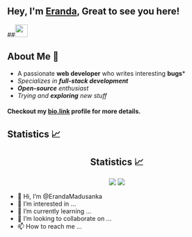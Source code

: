 ## Hey, I'm [Eranda](https://anuphaldar1.com/), Great to see you here!
##<img src="./src/gifs/hi.gif" width="29">


## About Me 🙂
- A passionate **web developer** who writes interesting **bugs***
- *Specializes in **full-stack development***
- ***Open-source** enthusiast*
- *Trying and **exploring** new stuff*
#### Checkout my [bio.link](www.linkedin.com/in/eranda-samarasinghe) profile for more details.

## Statistics 📈
<h2 align="center">Statistics 📈 </h2>
<p align="center">
<img src="https://github-readme-stats.vercel.app/api?username=ErandaMadusanka&show_icons=true&theme=ayu-mirage&count_private=true&hide_border=true" />   
<img src="https://streak-stats.demolab.com/?user=ErandaMadusanka&theme=monokai-metallian&hide_border=true"/>
<!-- <img width="400px" src="https://github-readme-streak-stats.herokuapp.com/?user=ErandaMadusanka&show_icons=true&theme=monokai-metallian" /> -->
<p/>

- 👋 Hi, I’m @ErandaMadusanka
- 👀 I’m interested in ...
- 🌱 I’m currently learning ...
- 💞️ I’m looking to collaborate on ...
- 📫 How to reach me ...

<!---
ErandaMadusanka/ErandaMadusanka is a ✨ special ✨ repository because its `README.md` (this file) appears on your GitHub profile.
You can click the Preview link to take a look at your changes.
--->
